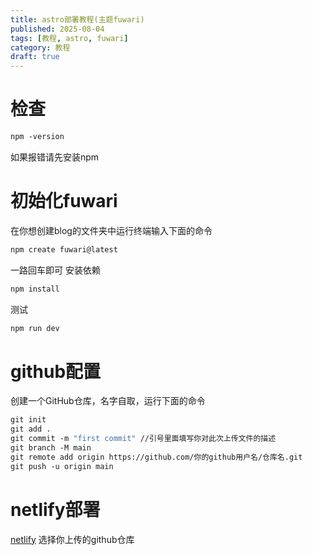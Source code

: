 ```yaml
---
title: astro部署教程(主题fuwari)
published: 2025-08-04
tags: [教程, astro, fuwari]
category: 教程
draft: true
---
```

# 检查
```vb
npm -version
```
如果报错请先安装npm

# 初始化fuwari
在你想创建blog的文件夹中运行终端输入下面的命令
```vb
npm create fuwari@latest
```
一路回车即可
安装依赖
```vb
npm install
```
测试
```vb
npm run dev
```
# github配置
创建一个GitHub仓库，名字自取，运行下面的命令
```vb
git init
git add .
git commit -m "first commit" //引号里面填写你对此次上传文件的描述
git branch -M main
git remote add origin https://github.com/你的github用户名/仓库名.git
git push -u origin main
```
# netlify部署
[netlify](https://app.netlify.com/)
选择你上传的github仓库